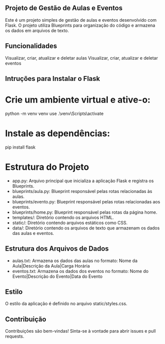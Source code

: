 ## Projeto de Gestão de Aulas e Eventos

Este é um projeto simples de gestão de aulas e eventos desenvolvido com Flask. O projeto utiliza Blueprints para organização do código e armazena os dados em arquivos de texto.

## Funcionalidades

Visualizar, criar, atualizar e deletar aulas
Visualizar, criar, atualizar e deletar eventos

## Intruções para Instalar o Flask

# Crie um ambiente virtual e ative-o:

python -m venv venv
use .\venv\Scripts\activate

# Instale as dependências:

pip install flask

# Estrutura do Projeto
- app.py: Arquivo principal que inicializa a aplicação Flask e registra os Blueprints.
- blueprints/aula.py: Blueprint responsável pelas rotas relacionadas às aulas.
- blueprints/evento.py: Blueprint responsável pelas rotas relacionadas aos eventos.
- blueprints/home.py: Blueprint responsável pelas rotas da página home.
- templates/: Diretório contendo os arquivos HTML.
- static/: Diretório contendo arquivos estáticos como CSS.
- data/: Diretório contendo os arquivos de texto que armazenam os dados das aulas e eventos.

## Estrutura dos Arquivos de Dados
- aulas.txt: Armazena os dados das aulas no formato:
Nome da Aula|Descrição da Aula|Carga Horária
- eventos.txt: Armazena os dados dos eventos no formato:
Nome do Evento|Descrição do Evento|Data do Evento

## Estilo
O estilo da aplicação é definido no arquivo static/styles.css.

## Contribuição
Contribuições são bem-vindas! Sinta-se à vontade para abrir issues e pull requests.
